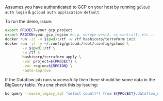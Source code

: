 
Assumes you have authenticated to GCP on your host by running `gcloud auth login` & `gcloud auth application-default`


To run the demo, issue:

```bash
export PROJECT=your_gcp_project
export REGION=your_gcp_region #e.g. europe-west2, us-central1, etc...
docker run -it -v $(pwd):/tf -w /tf hashicorp/terraform init 
docker run -it -v ~/.config/gcloud:/root/.config/gcloud \
        -v $(pwd):/tf \
        -w /tf \
        hashicorp/terraform apply \
        -var project=${PROJECT} \
        -var region=${REGION} \
        -auto-approve
```

If the Dataflow job runs successfully then there should be some data in the BigQuery table. You cna check this by issuing:

```bash
bq query --nouse_legacy_sql "select count(*) from ${PROJECT}.dataflow_demo.t"
```